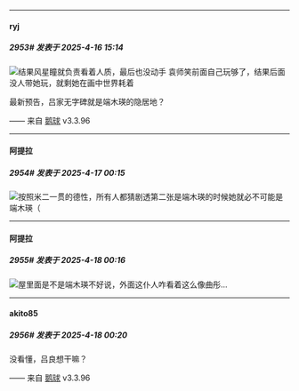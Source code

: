 ﻿
*****

####  ryj  
##### 2953#       发表于 2025-4-16 15:14

<img src="https://static.stage1st.com/image/smiley/face2017/035.png" referrerpolicy="no-referrer">结果风星瞳就负责看着人质，最后也没动手
袁师笑前面自己玩够了，结果后面没人带她玩，就剩她在画中世界耗着

最新预告，吕家无字碑就是端木瑛的隐居地？

—— 来自 [鹅球](https://www.pgyer.com/GcUxKd4w) v3.3.96


*****

####  阿提拉  
##### 2954#       发表于 2025-4-17 00:15

<img src="https://static.stage1st.com/image/smiley/face2017/037.png" referrerpolicy="no-referrer">按照米二一贯的德性，所有人都猜剧透第二张是端木瑛的时候她就必不可能是端木瑛（


*****

####  阿提拉  
##### 2955#       发表于 2025-4-18 00:16

<img src="https://static.stage1st.com/image/smiley/face2017/037.png" referrerpolicy="no-referrer">屋里面是不是端木瑛不好说，外面这仆人咋看着这么像曲彤...

*****

####  akito85  
##### 2956#       发表于 2025-4-18 00:20

没看懂，吕良想干嘛？

—— 来自 [鹅球](https://www.pgyer.com/GcUxKd4w) v3.3.96

